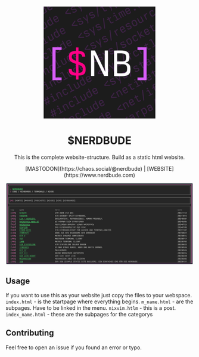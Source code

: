 <p align="center">
  <img src="/img/logo.png" width="300" />
</p>

<h1 align="center">$NERDBUDE</h1>
<p align="center">This is the complete website-structure. Build as a static html website.</p>

<p align="center">[MASTODON](https://chaos.social/@nerdbude) | [WEBSITE](https://www.nerdbude.com) </p>

<p align="center">
  <img src="/img/website.png" width="500" />
</p>

## Usage 
If you want to use this as your website just copy the files to your webspace. 
`index.html` - is the startpage where everything begins. 
`m_name.html` - are the subpages. Have to be linked in the menu. 
`nixvim.htlm` - this is a post. 
`index_name.html` - these are the subpages for the categorys

## Contributing
Feel free to open an issue if you found an error or typo. 
